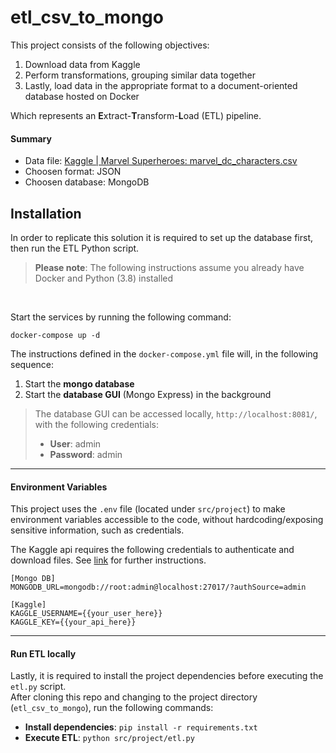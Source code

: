 # etl_csv_to_mongo
This project consists of the following objectives:

1. Download data from Kaggle
2. Perform transformations, grouping similar data together
3. Lastly, load data in the appropriate format to a document-oriented database hosted on Docker

Which represents an **E**xtract-**T**ransform-**L**oad (ETL) pipeline.

#### Summary
+ Data file: [Kaggle | Marvel Superheroes: marvel_dc_characters.csv](https://www.kaggle.com/dannielr/marvel-superheroes?select=marvel_dc_characters.csv)
+ Choosen format: JSON
+ Choosen database: MongoDB

## Installation
In order to replicate this solution it is required to set up the database first, then run the ETL Python script.

> **Please note**: The following instructions assume you already have Docker and Python (3.8) installed

<br>

Start the services by running the following command:
```
docker-compose up -d
```

The instructions defined in the `docker-compose.yml` file will, in the following sequence:
1. Start the **mongo database**
2. Start the **database GUI** (Mongo Express) in the background

> The database GUI can be accessed locally, `http://localhost:8081/`, with the following credentials:
> + **User**: admin
> + **Password**: admin

<hr>

#### Environment Variables
This project uses the `.env` file (located under `src/project`) to make environment variables accessible to the code, without hardcoding/exposing sensitive information, such as credentials.

The Kaggle api requires the following credentials to authenticate and download files. See [link](https://github.com/Kaggle/kaggle-api#api-credentials) for further instructions.
```dotenv
[Mongo DB]
MONGODB_URL=mongodb://root:admin@localhost:27017/?authSource=admin

[Kaggle]
KAGGLE_USERNAME={{your_user_here}}
KAGGLE_KEY={{your_api_here}}
```
<hr>

#### Run ETL locally
Lastly, it is required to install the project dependencies before executing the `etl.py` script.
<br>
After cloning this repo and changing to the project directory (`etl_csv_to_mongo`), run the following commands:
+ **Install dependencies**: `pip install -r requirements.txt`
+ **Execute ETL**: `python src/project/etl.py`
